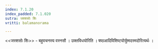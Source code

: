 ```yaml
---
index: 7.1.20
index_padded: 7.1.020
sutra: जश्शसोः शिः
vritti: balamanorama

---
```

<<जस्शसोः शिः>> - बहुवचनस्य वस्नसौ । उक्तविधयोरिति । षष्ठआदिविशिष्टयोर्युष्मदस्मदोरित्यर्थः । 